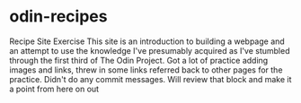 # odin-recipes
Recipe Site Exercise
This site is an introduction to building a webpage and an attempt to use the knowledge I've presumably acquired as I've stumbled through the first third of The Odin Project.
Got a lot of practice adding images and links, threw in some links referred back to other pages for the practice.
Didn't do any commit messages. Will review that block and make it a point from here on out